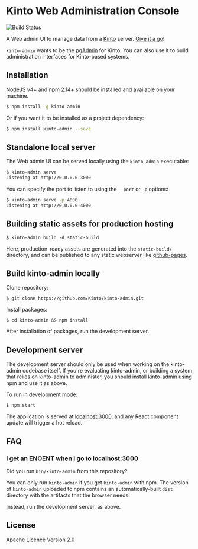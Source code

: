 # Kinto Web Administration Console

[![Build Status](https://travis-ci.org/Kinto/kinto-admin.svg)](https://travis-ci.org/Kinto/kinto-admin)

A Web admin UI to manage data from a [Kinto](https://kinto.readthedocs.io/) server.
[Give it a go](http://kinto.github.io/kinto-admin/)!

`kinto-admin` wants to be the [pgAdmin](http://pgadmin.org/) for
Kinto. You can also use it to build administration interfaces for
Kinto-based systems.

## Installation

NodeJS v4+ and npm 2.14+ should be installed and available on your machine.

```bash
$ npm install -g kinto-admin
```

Or if you want it to be installed as a project dependency:

```bash
$ npm install kinto-admin --save
```

## Standalone local server

The Web admin UI can be served locally using the `kinto-admin` executable:

```bash
$ kinto-admin serve
Listening at http://0.0.0.0:3000
```

You can specify the port to listen to using the `--port` or `-p` options:

```bash
$ kinto-admin serve -p 4000
Listening at http://0.0.0.0:4000
```

## Building static assets for production hosting

```
$ kinto-admin build -d static-build
```

Here, production-ready assets are generated into the `static-build/` directory,
and can be published to any static webserver like
[github-pages](https://pages.github.com/).

## Build kinto-admin locally

Clone repository:

```
$ git clone https://github.com/Kinto/kinto-admin.git
```

Install packages:

```
$ cd kinto-admin && npm install
```

After installation of packages, run the development server.

## Development server

The development server should only be used when working on the
kinto-admin codebase itself. If you're evaluating kinto-admin, or
building a system that relies on kinto-admin to administer, you should
install kinto-admin using npm and use it as above.

To run in development mode:

```
$ npm start
```

The application is served at [localhost:3000](http://localhost:3000/), and any
React component update will trigger a hot reload.

## FAQ

### I get an ENOENT when I go to localhost:3000

Did you run `bin/kinto-admin` from this repository?

You can only run `kinto-admin` if you get `kinto-admin` with npm. The
version of `kinto-admin` uploaded to npm contains an
automatically-built `dist` directory with the artifacts that the
browser needs.

Instead, run the development server, as above.

## License

Apache Licence Version 2.0

